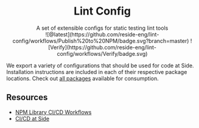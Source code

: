 <div align="center">
  <h1>Lint Config</h1>
  <div>A set of extensible configs for static testing lint tools</div>
</div>

<div align="center">
![@latest](https://github.com/reside-eng/lint-config/workflows/Publish%20to%20NPM/badge.svg?branch=master)
![Verify](https://github.com/reside-eng/lint-config/workflows/Verify/badge.svg)
</div>

We export a variety of configurations that should be used for code at Side. Installation instructions are included in each of their respective package locations. Check out [all packages](https://github.com/reside-eng/lint-config/tree/master/packages/) available for consumption.

## Resources

- [NPM Library CI/CD Workflows](https://residenetwork.atlassian.net/wiki/spaces/ENG/pages/1173291063/NPM+Library+CI+CD+Workflow)
- [CI/CD at Side](https://residenetwork.atlassian.net/wiki/spaces/ENG/pages/1129414678/CI+CD)